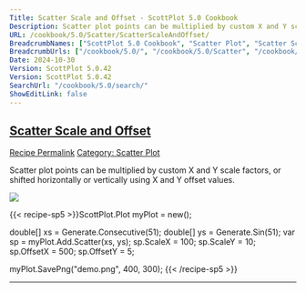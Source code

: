 ```yaml
---
Title: Scatter Scale and Offset - ScottPlot 5.0 Cookbook
Description: Scatter plot points can be multiplied by custom X and Y scale factors, or shifted horizontally or vertically using X and Y offset values.
URL: /cookbook/5.0/Scatter/ScatterScaleAndOffset/
BreadcrumbNames: ["ScottPlot 5.0 Cookbook", "Scatter Plot", "Scatter Scale and Offset"]
BreadcrumbUrls: ["/cookbook/5.0/", "/cookbook/5.0/Scatter", "/cookbook/5.0/Scatter/ScatterScaleAndOffset"]
Date: 2024-10-30
Version: ScottPlot 5.0.42
Version: ScottPlot 5.0.42
SearchUrl: "/cookbook/5.0/search/"
ShowEditLink: false
---
```



<h2 style='border-bottom: 0;'><a href='/cookbook/5.0/Scatter/ScatterScaleAndOffset'>Scatter Scale and Offset</a></h2>

<div class="d-flex mb-2">
<a class="btn btn-sm btn-primary me-1" href="/cookbook/5.0/Scatter/ScatterScaleAndOffset">Recipe Permalink</a>
<a class="btn btn-sm btn-success me-1" href="/cookbook/5.0/Scatter">Category: Scatter Plot</a>
</div>

Scatter plot points can be multiplied by custom X and Y scale factors, or shifted horizontally or vertically using X and Y offset values.

[![](/cookbook/5.0/images/ScatterScaleAndOffset.png?241029205813)](/cookbook/5.0/images/ScatterScaleAndOffset.png?241029205813)

{{< recipe-sp5 >}}ScottPlot.Plot myPlot = new();

double[] xs = Generate.Consecutive(51);
double[] ys = Generate.Sin(51);
var sp = myPlot.Add.Scatter(xs, ys);
sp.ScaleX = 100;
sp.ScaleY = 10;
sp.OffsetX = 500;
sp.OffsetY = 5;

myPlot.SavePng("demo.png", 400, 300);
{{< /recipe-sp5 >}}

<hr class='my-5 invisible'>


